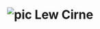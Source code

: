 
# ![pic](https://lh3.googleusercontent.com/contacts/ANvYioejTq7v8RK43ACJ1EN7_lMzNQcr7bdltqwWyJB30HH60TlwZd8a=s100)  Lew Cirne


